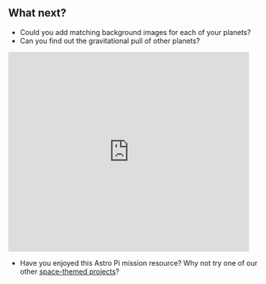 ## What next?

+ Could you add matching background images for each of your planets?
+ Can you find out the gravitational pull of other planets?

<iframe src="https://scratch.mit.edu/projects/500920616/embed" allowtransparency="true" width="485" height="402" frameborder="0" scrolling="no" allowfullscreen></iframe>

+ Have you enjoyed this Astro Pi mission resource? Why not try one of our other [space-themed projects](https://projects.raspberrypi.org/en/projects?interests%5B%5D=space)?

